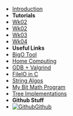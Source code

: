 - [Introduction](_introduction)
- **Tutorials**
- [Wk02](T2/2511/Tute1/Wk01)
- [Wk02](T2/2511/Tute2/Wk02)
- [Wk03](T2/2511/Tute3/Wk03)
- [Wk04](T2/2511/Tute4/Wk04)
- **Useful Links**
- [BigO Tool](BigOh)
- [Home Computing](home_computing)
- [GDB + Valgrind](gdb_valgrind)
- [FileIO in C](FileIO_Files/ExampleFileReading)
- [String Algos](StringAlgos/StringAlgos)
- [My Bit Math Program](https://braedonwooding.github.io/BitwiseCmpViz/#/)
- [Tree Implementations](Detailed_TreeImplementations/Detailed_TreeImplementations.md)
- **Github Stuff**
- [![Github](https://icongram.jgog.in/simple/github.svg?color=808080&size=16)Github](https://github.com/BraedonWooding/CompTutoring)

